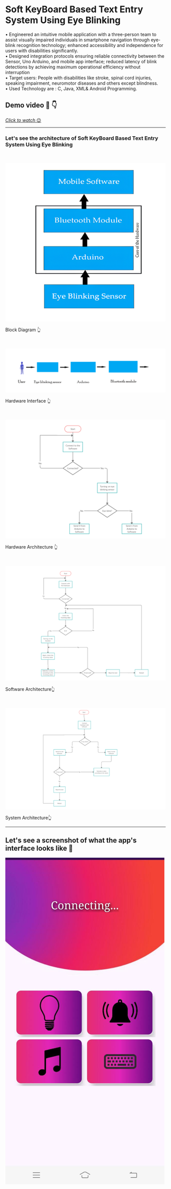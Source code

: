 # Soft KeyBoard Based Text Entry System Using Eye Blinking
 • Engineered an intuitive mobile application with a three-person team to assist visually impaired individuals in smartphone navigation through eye-blink recognition technology; enhanced accessibility and independence for users with disabilities
 significantly.<br>
 • Designed integration protocols ensuring reliable connectivity between the Sensor, Uno Arduino, and mobile app interface; reduced latency of blink detections by achieving maximum operational efficiency without interruption<br>
 • Target users: People with disabilities like stroke, spinal cord injuries, speaking impairment, neuromotor diseases and others except blindness.<br>
 • Used Technology are : C, Java, XML& Android Programming.
<h2>Demo video 👀 👇 </h2>

  [<i>Click to watch </i>😉](https://drive.google.com/file/d/1B8SddqYAv9-CSbvcBp0cWAkAyYHprhA5/view?usp=sharing)
 <hr>
 <h3>Let's see the architecture of Soft KeyBoard Based Text Entry System Using Eye Blinking</h3><br>
 
![image alt](https://github.com/raJeev-r0y/Soft_KeyBoard_Based_Text_Entry_System_Using_Eye_Blinking/blob/main/pictures/Block%20diagram.PNG)
<p>Block Diagram 👆</p><br>

![image alt](https://github.com/raJeev-r0y/Soft_KeyBoard_Based_Text_Entry_System_Using_Eye_Blinking/blob/main/pictures/Hardware%20Interface.png)
<p>Hardware Interface 👆</p><br>

![image alt](https://github.com/raJeev-r0y/Soft_KeyBoard_Based_Text_Entry_System_Using_Eye_Blinking/blob/main/pictures/Hardware%20architecture.PNG)
<p>Hardware Architecture 👆</p><br>

![image alt](https://github.com/raJeev-r0y/Soft_KeyBoard_Based_Text_Entry_System_Using_Eye_Blinking/blob/main/pictures/Software%20architecture.png)
<p>Software Architecture👆</p><br>

![image alt](https://github.com/raJeev-r0y/Soft_KeyBoard_Based_Text_Entry_System_Using_Eye_Blinking/blob/main/pictures/System%20architecture.png)
<p>System Architecture👆</p>
<hr>
<h2>Let's see a screenshot of what the app's interface looks like 👀 </h2>

![image alt](https://github.com/raJeev-r0y/Soft_KeyBoard_Based_Text_Entry_System_Using_Eye_Blinking/blob/main/pictures/ui%20of%20the%20app.jpg)
